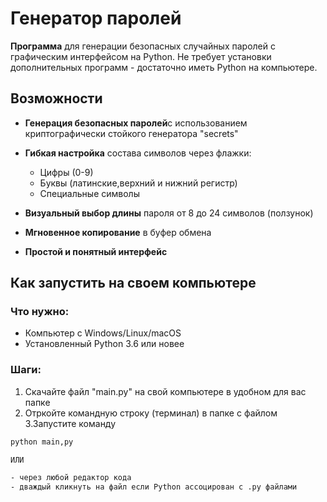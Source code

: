 # Генератор паролей

**Программа** для генерации безопасных случайных паролей с графическим интерфейсом на Python.
Не требует установки дополнительных программ - достаточно иметь Python на компьютере.

## Возможности
- **Генерация безопасных паролей**с использованием криптографически стойкого генератора "secrets"
- **Гибкая настройка** состава символов через флажки:
    - Цифры (0-9)
    - Буквы (латинские,верхний и нижний регистр)
    - Специальные символы

- **Визуальный выбор длины** пароля от 8 до 24 символов (ползунок)
- **Мгновенное копирование** в буфер обмена 
- **Простой и понятный интерфейс**

## Как запустить на своем компьютере

### Что нужно:
- Компьютер с Windows/Linux/macOS
- Установленный Python 3.6 или новее

### Шаги:
1. Скачайте файл "main.py" на свой компьютере в удобном для вас папке
2. Отркойте командную строку (терминал) в папке с файлом
3.Запустите команду
``` bash
python main,py

ИЛИ

- через любой редактор кода
- дваждый кликнуть на файл если Python ассоцирован с .py файлами